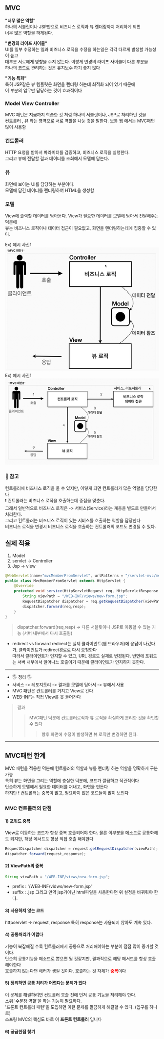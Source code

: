 ## MVC

<b>"너무 많은 역할"</b><br>
하나의 서블릿이나 JSP만으로 비즈니스 로직과 뷰 렌더링까지 처리하게 되면<br>
너무 많은 역할을 하게된다.

<b>"변경의 라이프 사이클"</b><br>
UI를 일부 수정하는 일과 비즈니스 로직을 수정을 하는일은 각각 다르게 발생할 가능성이 높고<br>
대부분 서로에게 영향을 주지 않는다. 이렇게 변경의 라이프 사이클이 다른 부분을 <br>
하나의 코드로 관리하는 것은 유지보수 하기 좋지 않다


<b>"기능 특화"</b><br>
특히 JSP같은 뷰 템플릿은 화면을 렌더링 하는데 최적화 되어 있기 때문에<br>
이 부분의 업무만 담당하는 것이 효과적이다

### Model View Controller
MVC 패턴은 지금까지 학습한 것 처럼 하나의 서블릿이나, JSP로 처리하던 것을<br> 
컨트롤러 , 뷰 라는 영역으로 서로 역할을 나눈 것을 말한다. 보통 웹 에서는 MVC패턴 많이 사용함<br>

### 컨트롤러
HTTP 요청을 받아서 파라미터를 검증하고, 비즈니스 로직을 실행한다.<br>
그리고 뷰에 전달할 결과 데이터를 조회해서 모델에 담는다.

### 뷰
화면에 보이는 UI를 담당하는 부분이다. <br>
모델에 담긴 데이터를 렌더링하여 HTML을 생성함


### 모델
View에 출력할 데이터를 담아둔다. View가 필요한 데이터를 모델에 담아서 전달해주는 덕분에<br>
뷰는 비즈니스 로직이나 데이터 접근이 필요없고, 화면을 렌더링하는데에 집중할 수 있다.


Ex) 예시 사진1
![img.png](../Sec4/img.png)
Ex) 예시 사진1
![img_1.png](../Sec4/img_1.png)

### 📢 참고
컨트롤러에 비즈니스 로직을 둘 수 있지만, 이렇게 되면 컨트롤러가 많은 역할을 담당한다 <br>
❗ 컨트롤러는 비즈니스 로직을 호출하는데 중점을 맞춘다.<br>
그래서 일반적으로 비즈니스 로직은 -> 서비스(Service)라는 계층을 별도로 만들어서 처리한다.<br>
그리고 컨트롤러는 비즈니스 로직이 있는 서비스를 호출하는 역할을 담당한다<br>
비즈니스 로직을 변경시 비즈니스 로직을 호출하는 컨트롤러의 코드도 변경될 수 있다.<br>

## 실제 적용
1) Model
2) servlet -> Controller
3) Jsp -> view

```java
@WebServlet(name="mvcMemberFromServlet", urlPatterns = "/servlet-mvc/members/new-form")
public class MvcMemberFromServlet extends HttpServlet {
	@Override
	protected void service(HttpServletRequest req, HttpServletResponse resp) throws ServletException, IOException {
		String viewPath = "/WEB-INF/views/new-form.jsp";
		RequestDispatcher dispatcher = req.getRequestDispatcher(viewPath);
		dispatcher.forward(req,resp);
	}
}
```
> dispatcher.forward(req,resp) -> 다른 서블릿이나 JSP로 이동할 수 있는 기능 (서버 내부에서 다시 호출됨)<br>

- redirect vs forward
redirect는 실제 클라이언트(웹 브라우저)에 응답이 나갔다가, 클라이언트가 redirect경로로 다시 요청한다<br>
따라서 클라이언트가 인지할 수 있고, URL 경로도 실제로 변경된다.
반면에 포워드는 서버 내부에서 일어나느 호출이기 때문에 클라이언트가 인지하지 못한다. 

------

- 🖐 정리 🖐
- 서비스 -> 레포지토리 -> 결과를 모델에 담아서 -> 뷰에서 사용<br>
- MVC 패턴은 컨트롤러를 거치고 View로 간다<br>
- WEB-INF는 직접 View를 못 들어간다


> 결과 
>> MVC패턴 덕분에 컨트롤러로직과 뷰 로직을 확실하게 분리한 것을 확인할 수 있다
>>> 향후 화면에 수정이 발생하면 뷰 로직만 변경하면 된다.
> 
---

## MVC패턴 한계
MVC 패턴을 적용한 덕분에 컨트롤러의 역할과 뷰를 렌더링 하는 역할을 명확하게 구분 가능<br>
특히 뷰는 화면을 그리는 역할에 충실한 덕분에, 코드가 깔끔하고 직관적이다<br>
단순하게 모델에서 필요한 데이터를 꺼내고, 화면을 만든다<br>
하지만 ❗ 컨트롤러는 중복이 많고, 필요하지 않은 코드들이 많이 보인다

### MVC 컨트롤러의 단점
#### 1) 포워드 중복
View로 이동하는 코드가 항상 중복 호출되어야 한다. 물론 이부분을 메소드로 공통화해도 되지만, 해당 메서드도
항상 직접 호출 해야한다
```java
RequestDispatcher dispatcher = request.getRequestDispatcher(viewPath);
dispatcher.forward(request,response);
```
#### 2) ViewPath의 중복
```java
String viewPath = "/WEB-INF/views/new-form.jsp";
```
- prefix : '/WEB-INF/vidws/new-form.jsp'
- suffix : .jsp
그리고 만약 jsp가아닌 html파일을 사용한다면 위 설정을 바꿔줘야 한다.

#### 3) 사용하지 않는 코드
httpservlet -> request, response 특히  response는 사용되지 않아도 계속 있다.

#### 4) 공통처리가 어렵다
기능이 복잡해질 수록 컨트롤러에서 공통으로 처리해야하는 부분이 점점 많이 증가할 것이다.<br>
단순히 공통기능을 메소드로 뽑으면 될 것같지만, 결과적으로 해당 메서드를 항상 호출해야한다<br>
호출하지 않는다면 에러가 생길 것이다. 호출하는 것 자체가 <b style="color:red">중복</b>이다

#### 5) 정리하면 공통 처리가 어렵다는 문제가 있다
이 문제를 해결하려면 컨트롤러 호출 전에 먼저 공통 기능을 처리해야 한다.<br>
소위 '수문장 역할'을 하는 기능이 필요하다.<br>
'프론트 컨트롤러 패턴'을 도입하면 이런 문제를 깔끔하게 해결할 수 있다. (입구를 하나로)<br>
스프링 MVC의 핵심도 바로 이 <b>프론트 컨트롤러</b> 입니다


#### 6) 궁금한점 찾기

